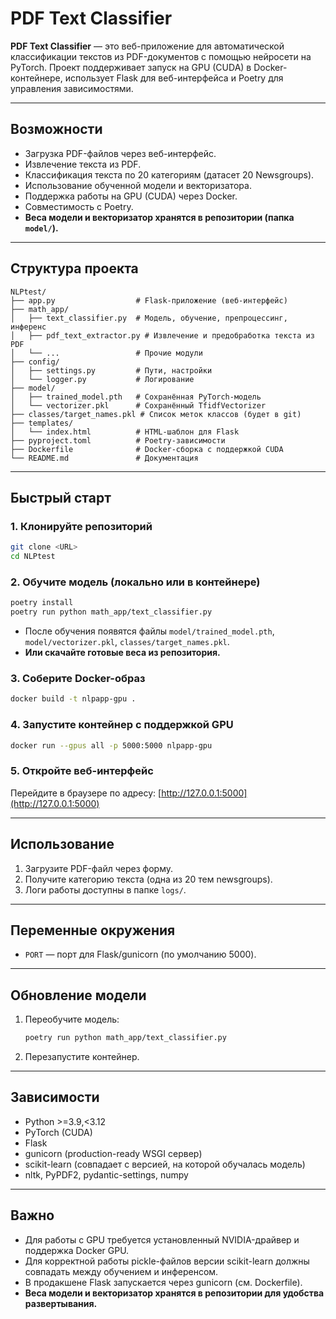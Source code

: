 # PDF Text Classifier

**PDF Text Classifier** — это веб-приложение для автоматической классификации текстов из PDF-документов с помощью нейросети на PyTorch. Проект поддерживает запуск на GPU (CUDA) в Docker-контейнере, использует Flask для веб-интерфейса и Poetry для управления зависимостями.

---

## Возможности

- Загрузка PDF-файлов через веб-интерфейс.
- Извлечение текста из PDF.
- Классификация текста по 20 категориям (датасет 20 Newsgroups).
- Использование обученной модели и векторизатора.
- Поддержка работы на GPU (CUDA) через Docker.
- Совместимость с Poetry.
- **Веса модели и векторизатор хранятся в репозитории (папка `model/`).**

---

## Структура проекта

```
NLPtest/
├── app.py                  # Flask-приложение (веб-интерфейс)
├── math_app/
│   ├── text_classifier.py  # Модель, обучение, препроцессинг, инференс
│   ├── pdf_text_extractor.py # Извлечение и предобработка текста из PDF
│   └── ...                 # Прочие модули
├── config/
│   ├── settings.py         # Пути, настройки
│   └── logger.py           # Логирование
├── model/
│   ├── trained_model.pth   # Сохранённая PyTorch-модель 
│   └── vectorizer.pkl      # Сохранённый TfidfVectorizer 
├── classes/target_names.pkl # Список меток классов (будет в git)
├── templates/
│   └── index.html          # HTML-шаблон для Flask
├── pyproject.toml          # Poetry-зависимости
├── Dockerfile              # Docker-сборка с поддержкой CUDA
└── README.md               # Документация
```

---

## Быстрый старт

### 1. Клонируйте репозиторий

```bash
git clone <URL>
cd NLPtest
```

### 2. Обучите модель (локально или в контейнере)

```bash
poetry install
poetry run python math_app/text_classifier.py
```
- После обучения появятся файлы `model/trained_model.pth`, `model/vectorizer.pkl`, `classes/target_names.pkl`.
- **Или скачайте готовые веса из репозитория.**

### 3. Соберите Docker-образ

```bash
docker build -t nlpapp-gpu .
```

### 4. Запустите контейнер с поддержкой GPU

```bash
docker run --gpus all -p 5000:5000 nlpapp-gpu
```

### 5. Откройте веб-интерфейс

Перейдите в браузере по адресу: [http://127.0.0.1:5000](http://127.0.0.1:5000)

---

## Использование

1. Загрузите PDF-файл через форму.
2. Получите категорию текста (одна из 20 тем newsgroups).
3. Логи работы доступны в папке `logs/`.

---

## Переменные окружения

- `PORT` — порт для Flask/gunicorn (по умолчанию 5000).

---

## Обновление модели

1. Переобучите модель:
   ```bash
   poetry run python math_app/text_classifier.py
   ```
2. Перезапустите контейнер.

---

## Зависимости

- Python >=3.9,<3.12
- PyTorch (CUDA)
- Flask
- gunicorn (production-ready WSGI сервер)
- scikit-learn (совпадает с версией, на которой обучалась модель)
- nltk, PyPDF2, pydantic-settings, numpy

---

## Важно

- Для работы с GPU требуется установленный NVIDIA-драйвер и поддержка Docker GPU.
- Для корректной работы pickle-файлов версии scikit-learn должны совпадать между обучением и инференсом.
- В продакшене Flask запускается через gunicorn (см. Dockerfile).
- **Веса модели и векторизатор хранятся в репозитории для удобства развертывания.**
